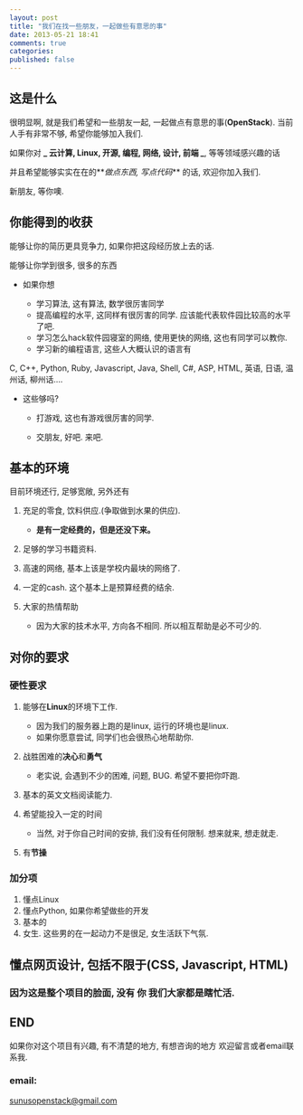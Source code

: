 ```yaml
---
layout: post
title: "我们在找一些朋友，一起做些有意思的事"
date: 2013-05-21 18:41
comments: true
categories: 
published: false
---
```


## 这是什么

   很明显啊, 就是我们希望和一些朋友一起, 一起做点有意思的事(**OpenStack**). 当前人手有非常不够, 希望你能够加入我们.

   如果你对 **_ 云计算, Linux, 开源, 编程, 网络, 设计, 前端 _**, 等等领域感兴趣的话

   并且希望能够实实在在的**_做点东西, 写点代码_** 的话, 欢迎你加入我们.

   新朋友, 等你噢.

## 你能得到的收获

   能够让你的简历更具竞争力, 如果你把这段经历放上去的话.

   能够让你学到很多, 很多的东西

*   如果你想

    *   学习算法, 这有算法, 数学很厉害同学
    *   提高编程的水平, 这同样有很厉害的同学. 应该能代表软件园比较高的水平了吧.
    *   学习怎么hack软件园寝室的网络, 使用更快的网络, 这也有同学可以教你.
    *   学习新的编程语言, 这些人大概认识的语言有

C, C++, Python, Ruby, Javascript, Java, Shell, C#, ASP, HTML, 英语, 日语, 温州话, 柳州话….

* 这些够吗?

    *   打游戏, 这也有游戏很厉害的同学.

    *   交朋友, 好吧. 来吧.

## 基本的环境

目前环境还行, 足够宽敞, 另外还有

1.  充足的零食, 饮料供应.(争取做到水果的供应).
    * **是有一定经费的，但是还没下来。**
2.  足够的学习书籍资料.
3.  高速的网络, 基本上该是学校内最块的网络了.
4.  一定的cash. 这个基本上是预算经费的结余.
5.  大家的热情帮助

    *   因为大家的技术水平, 方向各不相同. 所以相互帮助是必不可少的.

## 对你的要求

### 硬性要求

1.  能够在**Linux**的环境下工作.

    *   因为我们的服务器上跑的是linux, 运行的环境也是linux.
    *   如果你愿意尝试, 同学们也会很热心地帮助你.
2.  战胜困难的**决心**和**勇气**

    *   老实说, 会遇到不少的困难, 问题, BUG. 希望不要把你吓跑.
3.  基本的英文文档阅读能力.

4.  希望能投入一定的时间

    *   当然, 对于你自己时间的安排, 我们没有任何限制. 想来就来, 想走就走.
5.  有**节操**

### 加分项

1.  懂点Linux
2.  懂点Python, 如果你希望做些的开发
3.  基本的
4.  女生. 这些男的在一起动力不是很足, 女生活跃下气氛.

## 懂点网页设计, 包括不限于(CSS, Javascript, HTML)

### 因为这是整个项目的脸面, 没有 **你** 我们大家都是瞎忙活.

## END

如果你对这个项目有兴趣, 有不清楚的地方, 有想咨询的地方 欢迎留言或者email联系我.

### email:

sunusopenstack@gmail.com
